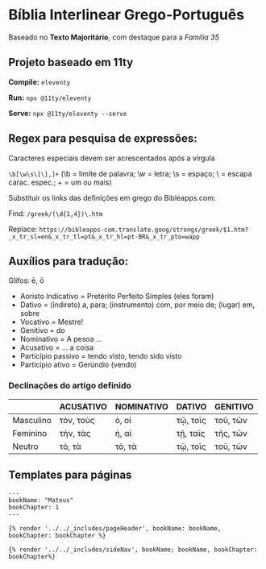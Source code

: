 # Bíblia Interlinear Grego-Português 

Baseado no **Texto Majoritário**, com destaque para a *Família 35*

## Projeto baseado em 11ty

**Compile:** `eleventy`

**Run:** `npx @11ty/eleventy`

**Serve:** `npx @11ty/eleventy --serve`

## Regex para pesquisa de expressões:

Caracteres especiais devem ser acrescentados após a vírgula

`\b[\w\s\[\],]+` (\b = limite de palavra; \w = letra; \s = espaço; \ = escapa carac. espec.; + = um ou mais)

Substituir os links das definições em grego do Bibleapps.com:

Find: `/greek/(\d{1,4})\.htm`

Replace: `https://bibleapps-com.translate.goog/strongs/greek/$1.htm?_x_tr_sl=en&_x_tr_tl=pt&_x_tr_hl=pt-BR&_x_tr_pto=wapp`

## Auxílios para tradução:

Glifos: ē, ō

- Aoristo Indicativo = Pretérito Perfeito Simples (eles foram)
- Dativo = (indireto) a, para; (instrumento) com, por meio de; (lugar) em, sobre
- Vocativo = Mestre!
- Genitivo = do
- Nominativo = A pesoa ...
- Acusativo = ... a coisa
- Particípio passivo = tendo visto, tendo sido visto
- Particípio ativo = Gerúndio (vendo)

### Declinações do artigo definido

|  				| ACUSATIVO | NOMINATIVO | DATIVO | GENITIVO |
|----------|----------|----------|----------|----------|
| Masculino  | τὸν, τοὺς | ὁ, οἱ | τῷ, τοῖς | τοῦ, τῶν |
| Feminino  | τὴν, τὰς | ἡ, αἱ | τῇ, ταῖς | τῆς, τῶν |
| Neutro  | τὸ, τὰ | τὸ, τὰ | τῷ, τοῖς | τοῦ, τῶν |

## Templates para páginas

``` 
---
bookName: "Mateus"
bookChapter: 1
---
```

`{% render '../../_includes/pageHeader', bookName: bookName, bookChapter: bookChapter %}`

`{% render '../../_includes/sideNav', bookName; bookName, bookChapter: bookChapter%}`
